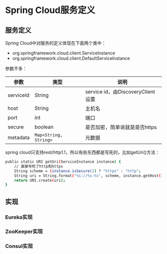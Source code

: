 # Spring Cloud服务定义

## 服务定义

Spring Cloud中对服务的定义体现在下面两个类中：

- org.springframework.cloud.client.ServiceInstance
- org.springframework.cloud.client.DefaultServiceInstance

参数不多：

| 参数 | 类型 | 说明 |
|--------|--------|--------|
|    serviceId    |    String    |   service id，由DiscoveryClient设置     |
|    host    |    String    |    主机名    |
|    port    |    int    |    端口    |
|    secure    |    boolean    |    是否加密，简单说就是是否https    |
|    metadata    |    `Map<String, String>`    |    元数据    |


spring cloud只支持rest/http1.1，所以有些东西都是写死的，比如getUri()方法：

```bash
public static URI getUri(ServiceInstance instance) {
	// 直接写死了http和https
    String scheme = (instance.isSecure()) ? "https" : "http";
    String uri = String.format("%s://%s:%s", scheme, instance.getHost(), instance.getPort());
    return URI.create(uri);
}
```

## 实现

### Eureka实现

### ZooKeeper实现

### Consul实现



